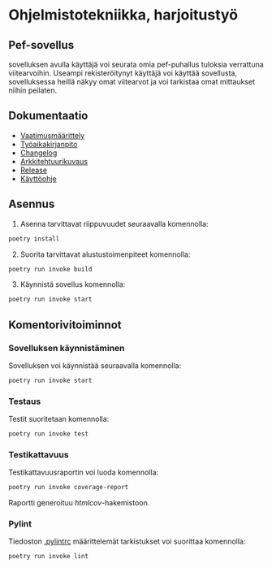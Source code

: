# Ohjelmistotekniikka, harjoitustyö

## Pef-sovellus

sovelluksen avulla käyttäjä voi seurata omia pef-puhallus tuloksia verrattuna viitearvoihin. Useampi rekisteröitynyt käyttäjä voi käyttää sovellusta, sovelluksessa heillä näkyy omat viitearvot ja voi tarkistaa omat mittaukset niihin peilaten.

## Dokumentaatio

- [Vaatimusmäärittely](./dokumentaatio/vaatimusmaarittely.md)
- [Työaikakirjanpito](./dokumentaatio/tuntikirjanpito.md)
- [Changelog](./dokumentaatio/changelog.md)
- [Arkkitehtuurikuvaus](./dokumentaatio/arkkitehtuuri.md)
- [Release](https://github.com/JVilo/ot-harjoitustyo/releases/tag/Viikko5)
- [Käyttöohje](https://github.com/JVilo/ot-harjoitustyo/blob/main/dokumentaatio/kayttoohje.md)

## Asennus

1. Asenna tarvittavat riippuvuudet seuraavalla komennolla:

```bash
poetry install
```

2. Suorita tarvittavat alustustoimenpiteet komennolla:

```bash
poetry run invoke build
```

3. Käynnistä sovellus komennolla:

```bash
poetry run invoke start
```

## Komentorivitoiminnot

### Sovelluksen käynnistäminen

Sovelluksen voi käynnistää seuraavalla komennolla:

```bash
poetry run invoke start
```

### Testaus

Testit suoritetaan komennolla:

```bash
poetry run invoke test
```

### Testikattavuus

Testikattavuusraportin voi luoda komennolla:

```bash
poetry run invoke coverage-report
```

Raportti generoituu _htmlcov_-hakemistoon.

### Pylint

Tiedoston [.pylintrc](./.pylintrc) määrittelemät tarkistukset voi suorittaa komennolla:

```bash
poetry run invoke lint
```